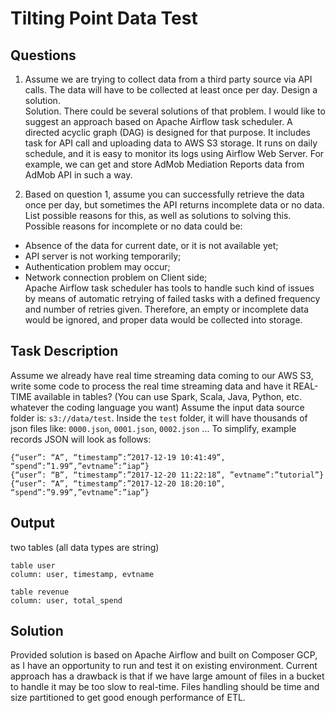 # Tilting Point Data Test

## Questions

1. Assume we are trying to collect data from a third party source via API calls. 
The data will have to be collected at least once per day. Design a solution.  
Solution. There could be several solutions of that problem. I would like to suggest an approach
based on Apache Airflow task scheduler. A directed acyclic graph (DAG) is designed for that
purpose. It includes task for API call and uploading data to AWS S3 storage. It runs on
daily schedule, and it is easy to monitor its logs using Airflow Web Server. For example, we can
get and store AdMob Mediation Reports data from AdMob API in such a way.

2. Based on question 1, assume you can successfully retrieve the data once per day, but sometimes 
the API returns incomplete data or no data. List possible reasons for this, as well as solutions 
to solving this.  
Possible reasons for incomplete or no data could be:
* Absence of the data for current date, or it is not available yet;
* API server is not working temporarily;
* Authentication problem may occur;
* Network connection problem on Client side;  
Apache Airflow task scheduler has tools to handle such kind of issues by means of automatic retrying of
failed tasks with a defined frequency and number of retries given. Therefore, an empty or incomplete data
would be ignored, and proper data would be collected into storage.

## Task Description

Assume we already have real time streaming data coming to our AWS S3, write some code to process 
the real time streaming data and have it REAL-TIME available in tables? 
(You can use Spark, Scala, Java, Python, etc. whatever the coding language you want)
Assume the input data source folder is: `s3://data/test`. Inside the `test` folder, it will have 
thousands of json files like: `0000.json`, `0001.json`, `0002.json` ... 
To simplify, example records JSON will look as follows:
```
{“user”: “A”, “timestamp”:”2017-12-19 10:41:49”, “spend”:”1.99”,”evtname”:”iap”}
{“user”: “B”, “timestamp”:”2017-12-20 11:22:18”, ”evtname”:”tutorial”}
{“user”: “A”, “timestamp”:”2017-12-20 18:20:10”, “spend”:”9.99”,”evtname”:”iap”}
```

## Output 

two tables (all data types are string)
```
table user
column: user, timestamp, evtname
```
```
table revenue
column: user, total_spend
```

## Solution

Provided solution is based on Apache Airflow and built on Composer GCP, as I have an opportunity 
to run and test it on existing environment. Current approach has a drawback is that if we have large 
amount of files in a bucket to handle it may be too slow to real-time. Files handling should be time 
and size partitioned to get good enough performance of ETL. 

